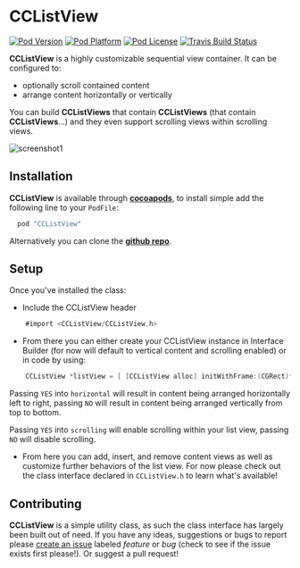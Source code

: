 CCListView
===

[![Pod Version](http://img.shields.io/cocoapods/v/CCListView.svg?style=flat)](http://cocoadocs.org/docsets/CCListView/)
[![Pod Platform](http://img.shields.io/cocoapods/p/CCListView.svg?style=flat)](http://cocoadocs.org/docsets/CCListView/)
[![Pod License](http://img.shields.io/cocoapods/l/CCListView.svg?style=flat)](http://cocoadocs.org/docsets/CCListView/)
[![Travis Build Status](http://img.shields.io/travis/Codecademy/CCListView.svg?style=flat)](https://travis-ci.org/Codecademy/CCListView)

**CCListView** is a highly customizable sequential view container. It can be configured to:

* optionally scroll contained content
* arrange content horizontally or vertically

You can build **CCListViews** that contain **CCListViews** (that contain **CCListViews**...) and they even support scrolling views within scrolling views.

![screenshot1](https://github.com/Codecademy/CCListView/blob/master/Screenshots/screenshot1.png?raw=true)

Installation
---
**CCListView** is available through **[cocoapods](http://cocoapods.org)**, to install simple add the following line to your `PodFile`:

``` ruby
  pod "CCListView"
```

Alternatively you can clone the **[github repo](https://github.com/Codecademy/CCListView)**.

Setup
---
Once you've installed the class:

* Include the CCListView header

``` objective-c
    #import <CCListView/CCListView.h>
```

* From there you can either create your CCListView instance in Interface Builder (for now will default to vertical content and scrolling enabled) or in code by using:


``` objective-c
	CCListView *listView = [ [CCListView alloc] initWithFrame:(CGRect)frame horizontal:(BOOL)horizontal scrolling:(BOOL)scrolling];
```

Passing `YES` into `horizontal` will result in content being arranged horizontally left to right, passing `NO` will result in content being arranged vertically from top to bottom.

Passing `YES` into `scrolling` will enable scrolling within your list view, passing `NO` will disable scrolling.

* From here you can add, insert, and remove content views as well as customize further behaviors of the list view. For now please check out the class interface declared in `CCListView.h` to learn what's available!


Contributing
---
**CCListView** is a simple utility class, as such the class interface has largely been built out of need. If you have any ideas, suggestions or bugs to report please [create an issue](https://github.com/Codecademy/CCListView/issues/new) labeled *feature* or *bug* (check to see if the issue exists first please!). Or suggest a pull request!
